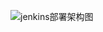![jenkins部署架构图](https://user-images.githubusercontent.com/58168483/130225790-1c6f338e-28ca-4fad-8c0f-e51b024b23e1.png)
